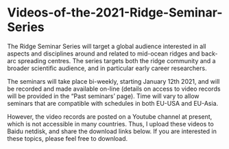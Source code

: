 # Videos-of-the-2021-Ridge-Seminar-Series
The Ridge Seminar Series will target a global audience interested in all aspects and disciplines around and related to mid-ocean ridges and back-arc spreading centres. The series targets both the ridge community and a broader scientific audience, and in particular early career researchers.

The seminars will take place bi-weekly, starting January 12th 2021, and will be recorded and made available on-line (details on access to video records will be provided in the “Past seminars’ page). Time will vary to allow seminars that are compatible with schedules in both EU-USA and EU-Asia.

However, the video records are posted on a Youtube channel at present, which is not accessible in many countries. Thus, I upload these videos to Baidu netdisk, and share the download links below. If you are interested in these topics, please feel free to download.
